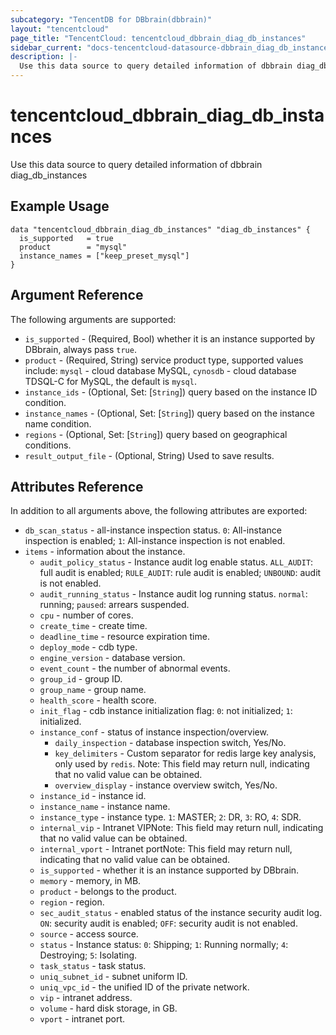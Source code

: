```yaml
---
subcategory: "TencentDB for DBbrain(dbbrain)"
layout: "tencentcloud"
page_title: "TencentCloud: tencentcloud_dbbrain_diag_db_instances"
sidebar_current: "docs-tencentcloud-datasource-dbbrain_diag_db_instances"
description: |-
  Use this data source to query detailed information of dbbrain diag_db_instances
---
```


# tencentcloud_dbbrain_diag_db_instances

Use this data source to query detailed information of dbbrain diag_db_instances

## Example Usage

```hcl
data "tencentcloud_dbbrain_diag_db_instances" "diag_db_instances" {
  is_supported   = true
  product        = "mysql"
  instance_names = ["keep_preset_mysql"]
}
```

## Argument Reference

The following arguments are supported:

* `is_supported` - (Required, Bool) whether it is an instance supported by DBbrain, always pass `true`.
* `product` - (Required, String) service product type, supported values include: `mysql` - cloud database MySQL, `cynosdb` - cloud database TDSQL-C for MySQL, the default is `mysql`.
* `instance_ids` - (Optional, Set: [`String`]) query based on the instance ID condition.
* `instance_names` - (Optional, Set: [`String`]) query based on the instance name condition.
* `regions` - (Optional, Set: [`String`]) query based on geographical conditions.
* `result_output_file` - (Optional, String) Used to save results.

## Attributes Reference

In addition to all arguments above, the following attributes are exported:

* `db_scan_status` - all-instance inspection status. `0`: All-instance inspection is enabled; `1`: All-instance inspection is not enabled.
* `items` - information about the instance.
  * `audit_policy_status` - Instance audit log enable status. `ALL_AUDIT`: full audit is enabled; `RULE_AUDIT`: rule audit is enabled; `UNBOUND`: audit is not enabled.
  * `audit_running_status` - Instance audit log running status. `normal`: running; `paused`: arrears suspended.
  * `cpu` - number of cores.
  * `create_time` - create time.
  * `deadline_time` - resource expiration time.
  * `deploy_mode` - cdb type.
  * `engine_version` - database version.
  * `event_count` - the number of abnormal events.
  * `group_id` - group ID.
  * `group_name` - group name.
  * `health_score` - health score.
  * `init_flag` - cdb instance initialization flag: `0`: not initialized; `1`: initialized.
  * `instance_conf` - status of instance inspection/overview.
    * `daily_inspection` - database inspection switch, Yes/No.
    * `key_delimiters` - Custom separator for redis large key analysis, only used by `redis`. Note: This field may return null, indicating that no valid value can be obtained.
    * `overview_display` - instance overview switch, Yes/No.
  * `instance_id` - instance id.
  * `instance_name` - instance name.
  * `instance_type` - instance type. `1`: MASTER; `2`: DR, `3`: RO, `4`: SDR.
  * `internal_vip` - Intranet VIPNote: This field may return null, indicating that no valid value can be obtained.
  * `internal_vport` - Intranet portNote: This field may return null, indicating that no valid value can be obtained.
  * `is_supported` - whether it is an instance supported by DBbrain.
  * `memory` - memory, in MB.
  * `product` - belongs to the product.
  * `region` - region.
  * `sec_audit_status` - enabled status of the instance security audit log. `ON`: security audit is enabled; `OFF`: security audit is not enabled.
  * `source` - access source.
  * `status` - Instance status: `0`: Shipping; `1`: Running normally; `4`: Destroying; `5`: Isolating.
  * `task_status` - task status.
  * `uniq_subnet_id` - subnet uniform ID.
  * `uniq_vpc_id` - the unified ID of the private network.
  * `vip` - intranet address.
  * `volume` - hard disk storage, in GB.
  * `vport` - intranet port.


